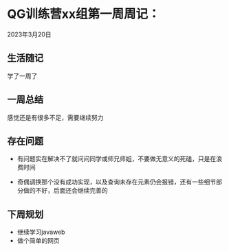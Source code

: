 # QG训练营xx组第一周周记：
2023年3月20日

## 生活随记

学了一周了

## 一周总结

感觉还是有很多不足，需要继续努力

## 存在问题

- 有问题实在解决不了就问问同学或师兄师姐，不要做无意义的死磕，只是在浪费时间

- 奇偶调换那个没有成功实现，以及查询未存在元素仍会报错，还有一些细节部分做的不好，后面还会继续完善的

## 下周规划

- 继续学习javaweb
- 做个简单的网页
